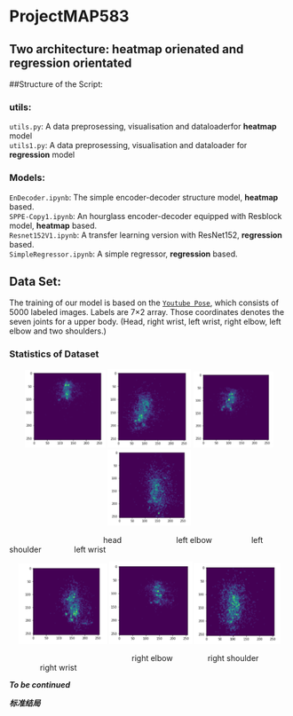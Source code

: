 # ProjectMAP583

## Two architecture: heatmap orienated and regression orientated

##Structure of the Script:

### utils:
``utils.py``: A data preprosessing, visualisation and dataloaderfor **heatmap** model<br/>
``utils1.py``: A data preprosessing, visualisation and dataloader for **regression** model<br/>
### Models:
``EnDecoder.ipynb``: The simple encoder-decoder structure model, **heatmap** based.<br/>
``SPPE-Copy1.ipynb``: An hourglass encoder-decoder equipped with Resblock model, **heatmap** based.<br/>
``Resnet152V1.ipynb``: A transfer learning version with ResNet152, **regression** based.<br/>
``SimpleRegressor.ipynb``: A simple regressor, **regression** based.<br/>

## Data Set:
The training of our model is based on the [```Youtube Pose```](https://www.robots.ox.ac.uk/~vgg/data/pose/), which consists of 5000 labeled images. Labels are 7$\times$2 array. Those coordinates denotes the seven joints for a upper body. (Head, right wrist, left wrist, right elbow, left elbow and two shoulders.) 


### Statistics of Dataset
<p align='center'>
    <img src="Images/head.png", width="145">
    <img src="Images/left_e.png", width="150">
    <img src="Images/left_s.png", width="145">
    <img src="Images/left_w.png", width="150">
</p>
<p>
&nbsp;&nbsp;&nbsp;&nbsp;&nbsp;&nbsp;&nbsp;&nbsp;&nbsp;&nbsp;&nbsp;&nbsp;&nbsp;&nbsp;&nbsp;&nbsp;&nbsp;&nbsp;&nbsp;&nbsp;&nbsp;&nbsp;&nbsp;&nbsp;&nbsp;&nbsp;&nbsp;&nbsp;&nbsp;&nbsp;&nbsp;&nbsp;&nbsp;&nbsp;&nbsp;&nbsp;&nbsp;&nbsp;&nbsp;&nbsp;&nbsp;&nbsp;
    head     
 &nbsp;&nbsp;&nbsp;&nbsp;&nbsp;&nbsp;&nbsp;&nbsp;&nbsp;&nbsp;&nbsp;&nbsp;&nbsp;&nbsp;&nbsp;&nbsp;&nbsp;&nbsp;&nbsp;&nbsp;&nbsp;&nbsp;&nbsp;
    left elbow       
   &nbsp;&nbsp;&nbsp;&nbsp;&nbsp;&nbsp;&nbsp;&nbsp;&nbsp;&nbsp;&nbsp;&nbsp;&nbsp;&nbsp;&nbsp;&nbsp;
    left shoulder
    &nbsp;&nbsp;&nbsp;&nbsp;&nbsp;&nbsp;&nbsp;&nbsp;&nbsp;&nbsp;&nbsp;&nbsp;&nbsp;
    left wrist
</p>
<p align='center'>
    <img src="Images/right_e.png", width="160">
    <img src="Images/right_s.png", width="150">
    <img src="Images/right_w.png", width="155">
</p>
<p>
&nbsp;&nbsp;&nbsp;&nbsp;&nbsp;&nbsp;&nbsp;&nbsp;&nbsp;&nbsp;&nbsp;&nbsp;&nbsp;&nbsp;&nbsp;&nbsp;&nbsp;&nbsp;&nbsp;&nbsp;&nbsp;&nbsp;&nbsp;&nbsp;&nbsp;&nbsp;&nbsp;&nbsp;&nbsp;&nbsp;&nbsp;&nbsp;&nbsp;&nbsp;&nbsp;&nbsp;&nbsp;&nbsp;&nbsp;&nbsp;&nbsp;&nbsp;&nbsp;&nbsp;&nbsp;&nbsp;&nbsp;&nbsp;&nbsp;&nbsp;&nbsp;&nbsp;&nbsp;&nbsp;&nbsp;
right elbow
 &nbsp;&nbsp;&nbsp;&nbsp;&nbsp;&nbsp;&nbsp;&nbsp;&nbsp;&nbsp;&nbsp;&nbsp;&nbsp;&nbsp;
    right shoulder
        &nbsp;&nbsp;&nbsp;&nbsp;&nbsp;&nbsp;&nbsp;&nbsp;&nbsp;&nbsp;&nbsp;&nbsp;&nbsp;
    right wrist
</p>

***To be continued***

***标准结局***
